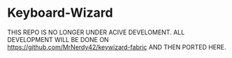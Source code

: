 # Keyboard-Wizard

THIS REPO IS NO LONGER UNDER ACIVE DEVELOMENT.
ALL DEVELOPMENT WILL BE DONE ON https://github.com/MrNerdy42/keywizard-fabric AND THEN PORTED HERE.